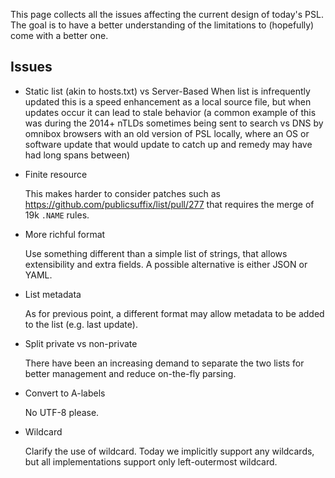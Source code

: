 This page collects all the issues affecting the current design of today's PSL. The goal is to have a better understanding of the limitations to (hopefully) come with a better one.

## Issues

- Static list (akin to hosts.txt) vs Server-Based
  When list is infrequently updated this is a speed enhancement as a local source file, but when updates occur it can lead to stale behavior (a common example of this was during the 2014+ nTLDs sometimes being sent to search vs DNS by omnibox browsers with an old version of PSL locally, where an OS or software update that would update to catch up and remedy may have had long spans between)

- Finite resource

  This makes harder to consider patches such as https://github.com/publicsuffix/list/pull/277 that requires the merge of 19k `.NAME` rules.

- More richful format

  Use something different than a simple list of strings, that allows extensibility and extra fields. A possible alternative is either JSON or YAML.

- List metadata

  As for previous point, a different format may allow metadata to be added to the list (e.g. last update).

- Split private vs non-private

  There have been an increasing demand to separate the two lists for better management and reduce on-the-fly parsing.

- Convert to A-labels

  No UTF-8 please.

- Wildcard

  Clarify the use of wildcard. Today we implicitly support any wildcards, but all implementations support only left-outermost wildcard.

